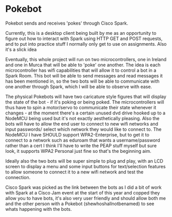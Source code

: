 # Pokebot
Pokebot sends and receives 'pokes' through Cisco Spark.

Currently, this is a desktop client being built by me as an opportunity to figure out how to interact with Spark using HTTP GET and POST requests, and to put into practice stuff I normally only get to use on assignments. Also it's a slick idea

Eventually, this whole project will run on two microcontrollers, one in Ireland and one in Murca that will be able to 'poke' one another. The idea is each microcontroller has wifi capabilities that will allow it to control a bot in a Spark Room. This bot will be able to send messages and read messages it has been mentioned in, so the two bots will be able to communicate with one another through Spark, which I will be able to observe with ease.

The physical Pokebots will have two caricature style figures that will display the state of the bot - if it's poking or being poked. The microcontrollers will thus have to spin a motor/servo to communicate their state whenever it changes - at the moment there's a certain unused dvd drive hooked up to a NodeMCU being used but it's not exactly aesthetically pleasing. Also the bots will have to allow the end user to connect to new wifi networks and input passwords/ select which network they would like to connect to. The NodeMCU I have SHOULD support WPA2-Enterprise, but to get it to connect to a network such as eduroam that wants a username/password rather than a cert I think I'll have to write the PEAP stuff myself but sure look, it supports WPA2 Personal just fine so that's the beginning aim.

Ideally also the two bots will be super simple to plug and play, with an LCD screen to display a menu and some input buttons for text/selection features to allow someone to connect it to a new wifi network and test the connection. 

Cisco Spark was picked as the link between the bots as I did a bit of work with Spark at a Cisco Jam event at the start of this year and copped they allow you to have bots, it's also very user friendly and should allow both me and the other person with a Pokebot (shewhoshallnotbenamed) to see whats happening with the bots. 